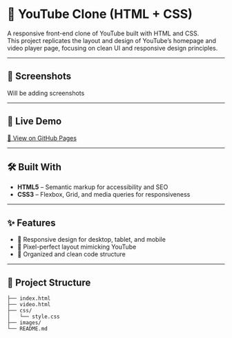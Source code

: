 # 🎥 YouTube Clone (HTML + CSS)

A responsive front-end clone of YouTube built with HTML and CSS.  
This project replicates the layout and design of YouTube’s homepage and video player page, focusing on clean UI and responsive design principles.

---

## 📸 Screenshots
<!-- Add screenshots here -->
Will be adding screenshots

---

## 🚀 Live Demo
[🔗 View on GitHub Pages](https://yourusername.github.io/your-repo-name/)

---

## 🛠️ Built With
- **HTML5** – Semantic markup for accessibility and SEO
- **CSS3** – Flexbox, Grid, and media queries for responsiveness

---

## ✨ Features
- 🎯 Responsive design for desktop, tablet, and mobile
- 🎨 Pixel-perfect layout mimicking YouTube
- 📂 Organized and clean code structure

---

## 📂 Project Structure
```plaintext
├── index.html
├── video.html
├── css/
│   └── style.css
├── images/
└── README.md
